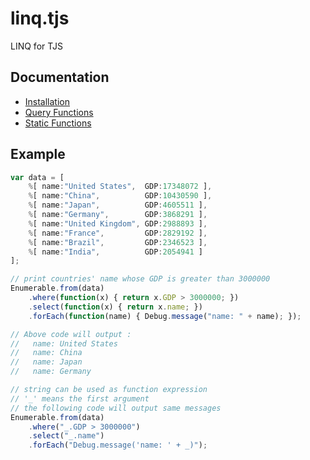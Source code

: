 # linq.tjs

LINQ for TJS

## Documentation
* [Installation](https://github.com/sakano/linq.tjs/wiki/Installation)
* [Query Functions](https://github.com/sakano/linq.tjs/wiki/Query-Functions)
* [Static Functions](https://github.com/sakano/linq.tjs/wiki/Static-Functions)

## Example
```javascript
var data = [
    %[ name:"United States",  GDP:17348072 ],
    %[ name:"China",          GDP:10430590 ],
    %[ name:"Japan",          GDP:4605511 ],
    %[ name:"Germany",        GDP:3868291 ],
    %[ name:"United Kingdom", GDP:2988893 ],
    %[ name:"France",         GDP:2829192 ],
    %[ name:"Brazil",         GDP:2346523 ],
    %[ name:"India",          GDP:2054941 ]
];

// print countries' name whose GDP is greater than 3000000
Enumerable.from(data)
    .where(function(x) { return x.GDP > 3000000; })
    .select(function(x) { return x.name; })
    .forEach(function(name) { Debug.message("name: " + name); });

// Above code will output :
//   name: United States
//   name: China
//   name: Japan
//   name: Germany

// string can be used as function expression
// '_' means the first argument
// the following code will output same messages
Enumerable.from(data)
    .where("_.GDP > 3000000")
    .select("_.name")
    .forEach("Debug.message('name: ' + _)");
```
